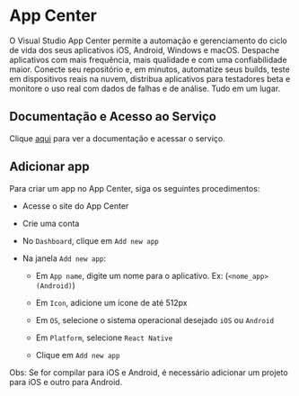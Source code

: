 # App Center

O Visual Studio App Center permite a automação e gerenciamento do ciclo de vida dos seus aplicativos iOS, Android, Windows e macOS. Despache aplicativos com mais frequência, mais qualidade e com uma confiabilidade maior. Conecte seu repositório e, em minutos, automatize seus builds, teste em dispositivos reais na nuvem, distribua aplicativos para testadores beta e monitore o uso real com dados de falhas e de análise. Tudo em um lugar.

## Documentação e Acesso ao Serviço

Clique [aqui](https://appcenter.ms) para ver a documentação e acessar o serviço.

## Adicionar app

Para criar um app no App Center, siga os seguintes procedimentos:

- Acesse o site do App Center

- Crie uma conta

- No `Dashboard`, clique em `Add new app`

- Na janela `Add new app`:

  - Em `App name`, digite um nome para o aplicativo. Ex: (`<nome_app> (Android)`)

  - Em `Icon`, adicione um ícone de até 512px

  - Em `OS`, selecione o sistema operacional desejado `iOS` ou `Android`

  - Em `Platform`, selecione `React Native`

  - Clique em `Add new app`

Obs: Se for compilar para iOS e Android, é necessário adicionar um projeto para iOS e outro para Android.